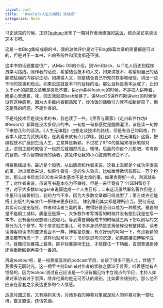 ```yaml
---
layout: post
title:  "《MacTalk人生元编程》读后感"
categories: Book
---
```


书正读完的时候，正好[Teahour](http://teahour.fm)发布了一期对作者池建强的[采访](http://teahour.fm/2014/07/04/talk-with-chi-jian-qiang.html)。结合采访来谈谈这本书吧。

这是一本Blog集结成册的书。我的总体评价是对于Blog每篇文章的质量都是可以的，但是对于一本书，它的系统性和深度都还不够。

这本书的话题覆盖很广，从Mac OS的介绍，到Vim和zsh，从IT名人历史到程序员学习路线。照作者的话说，希望结合技术和人文，如果讲技术，希望用自己的话能把枯燥的内容讲生动，如果讲人文，则是结合自己所知的轶事和经验，讲出一些不同的故事和观点。如果说这就是本书的目标的话。那么目标是基本达成了，比如关于zsh的那篇文章我是感觉不错，讲zsh各种feature的时候，不是把人讲睡着，而是心里想着，哇，回去我就把bash给换了。讲MacOS讲乔布斯讲woz的时候倒没有这种感觉，因为大多数内容都熟知了，炒冷饭的话吸引力就不如新鲜菜了，但这是我的问题，不是作者的。

不是纯技术但是谈技术的书，我也读了一些，《黑客与画家》《走出软件作坊》《Rework》都算是没太多尿点的书，一句接一句都感觉是醍醐灌顶，该是读一句停下来想几秒的读法。《人生元编程》也想走谈技术的路线，但是有自己的风格，作者本人称之为武侠风格，在我看来就有点儿啰嗦。就比如《人生元编程》这篇，把编程技术扩展到生活人生，立意算是新颖，不过花了9/10的篇幅来埋伏笔做对比，讲到主题时就留了一段然后就嘎然而止，嘿嘿，后面的你自个儿想吧，考考你的智商。作为智商偏低的读者，这急停让我的小心脏颇有点受不了。

博客集结出书，最近是个趋势。从出版商和作者来说，这看上去都是个成功率很高的事。对出版商来说，如果作者有一定的名人效应，比如微博微信有超过一万个粉丝，那么出书后卖3000本来保本基本不是太难的事，如果卖得好一点，利润就来了；对作者来说，虽说写书基本吃力不赚钱，但是一来毕竟有了个ISBN留存于世，对于大多数blogger来说算达成一个人生目标；二来这活虽然署名著作但是工作量只与编著相当，花的力气不多，因为大多数文章都已经成型了；第三或许还能搭上出版社的车宣传一把赚来更多粉丝。 赚名赚利其实都是理所应当，更何况这其实可以是出版社、作者和读者三赢的事，做得好甚至可以成为一种模式。重要的是不能偷工减料，质量还是第一。大多数作者写博客的时候并没有想到我是在写一本书，没有全局观想哪儿说哪儿。等到需要编著成书的时候就三两下把以前写的文章分为几个章节，写个序言就完事儿，可书本身仍然是支离破碎没有整体感。读者读博客和读书的要求也会不一样，博客是快餐，有点好玩的呵呵一下，有点新颖的想法若有所思一下，这样也就可以了；书却是思考的沉淀，如果直接把博客印成书，就像把快餐端上宴席，除非快餐美味无比，才能撑住一下场面，否则普通厨师还得重新回锅再美化一番的。

再说teahour吧，是一档我挺喜欢的podcast节目，访谈了很多IT圈人士，伴随了我很多无聊时光。这一期里主持Daniel对作者的崇敬之情溢于言表，听着感觉有点怪怪的，因为teahour说过自己应该是一个没有偏见持中立观点的节目，主持人如果对采访者过于崇拜，除非他真的是无可否认的级别，比如霍金级别的，那么他不应该在客套之余表达更多的个人情感。

适逢月圆之夜，又有姨妈来访，对诸多我的仰慕对象或是别人的仰慕对象一顿吐槽，直言直语，还请包涵。
